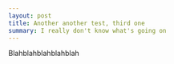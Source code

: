 ```yaml
---
layout: post
title: Another another test, third one
summary: I really don't know what's going on
---
```

Blahblahblahblahblah